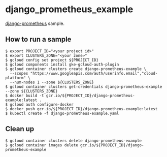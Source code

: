# django_prometheus_example
[django-prometheus](https://github.com/korfuri/django-prometheus) sample.

## How to run a sample
```shell
$ export PROJECT_ID="<your project id>"
$ export CLUSTERS_ZONE="<your zone>"
$ gcloud config set project ${PROJECT_ID}
$ gcloud components install gke-gcloud-auth-plugin
$ gcloud container clusters create django-prometheus-example \
  --scopes "https://www.googleapis.com/auth/userinfo.email","cloud-platform" \
  --num-nodes 1 --zone ${CLUSTERS_ZONE}
$ gcloud container clusters get-credentials django-prometheus-example --zone ${CLUSTERS_ZONE}
$ docker build -t gcr.io/${PROJECT_ID}/django-prometheus-example:latest .
$ gcloud auth configure-docker
$ docker push gcr.io/${PROJECT_ID}/django-prometheus-example:latest
$ kubectl create -f django-prometheus-example.yaml
```

## Clean up
```shell
$ gcloud container clusters delete django-prometheus-example
$ gcloud container images delete gcr.io/${PROJECT_ID}/django-prometheus-example
```
